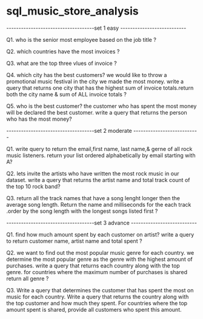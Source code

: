# sql_music_store_analysis

------------------------------------set 1 easy ---------------------------

Q1. who is the senior most employee based on the job title ?

Q2. which countries have the most invoices ?

Q3. what are the top three vlues of invoice ?

Q4. which city has the best customers? we would like to throw a promotional music festival in the city we made the most money.
    write a query that returns one city that has the highest sum of invoice totals.return both the city name & sum of ALL invoice totals ?

Q5.  who is the best customer? the customer who has spent the most money will be declared the best customer.
     write a query that returns the person who has the most money?	
	 
  ------------------------------------set 2 moderate  ---------------------------

Q1.   write query to return the email,first name, last name,& gerne of all rock music listeners. return your list ordered
      alphabetically by email starting with A?

Q2.   lets invite the artists who have written the most rock music in our dataset.
      write a query that returns the artist name and total track count of the top 10 rock band? 

Q3.   return all the track names that have a song lenght longer then the average song length.
      Return the name and milliseconds for the each track .order by the song length with the longest songs listed first ?
      


 ------------------------------------set 3 advance  ---------------------------

Q1.   find how much amount spent by each customer on artist? write a query to return customer name, artist name and total spent ?

Q2.    we want to find out the most popular music genre for each country. we determine the most popular genre as the genre with the highest 
       amount of purchases. write a query that returns each country along with the top genre. for countries where the maximum number of 
	   purchases is shared return all genre ?

Q3.         Write a query that determines the customer that has spent the most on music for each country. 
            Write a query that returns the country along with the top customer and how much they spent. 
            For countries where the top amount spent is shared, provide all customers who spent this amount.



